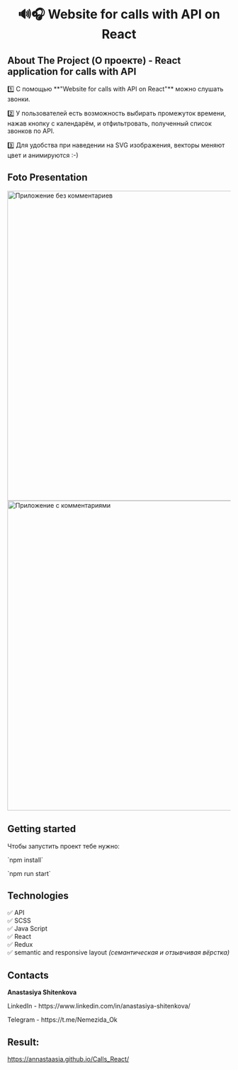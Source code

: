 <h1 align="center">🔊🎧 Website for calls with API on React </h1>
<h2>About The Project (О проекте) - React application for calls with API</h2>


<p> 1️⃣  С помощью **"Website for calls with API on React"** можно слушать звонки.</p>

<p> 2️⃣  У пользователей есть возможность выбирать промежуток времени, нажав кнопку с календарём, и отфильтровать, полученный список звонков по API.</p>

<p> 3️⃣  Для удобства при наведении на SVG изображения, векторы меняют цвет и анимируются :-) </p>

<h2>Foto Presentation</h2>

<img width="700" alt="Приложение без комментариев" src="https://github.com/Annastaasia/Calls_React/assets/108290014/0a3da013-109b-4b9e-afa3-ea81b4452adf.png">
<img width="700" alt="Приложение с комментариями" src="https://github.com/Annastaasia/Calls_React/assets/108290014/9118b9da-b5f2-4107-9759-f5eeaa284f92.png">

## Getting started

Чтобы запустить проект тебе нужно:
<p> `npm install`
<p> `npm run start`

<h2>Technologies</h2>

:white_check_mark: API    
:white_check_mark: SCSS      
:white_check_mark: Java Script   
:white_check_mark: React          
:white_check_mark: Redux    
:white_check_mark: semantic and responsive layout *(семантическая и отзывчивая вёрстка)*      

<h2>Contacts</h2>

**Anastasiya Shitenkova** 
<p>  LinkedIn - https://www.linkedin.com/in/anastasiya-shitenkova/
<p>  Telegram - https://t.me/Nemezida_Ok

## Result:
https://annastaasia.github.io/Calls_React/
